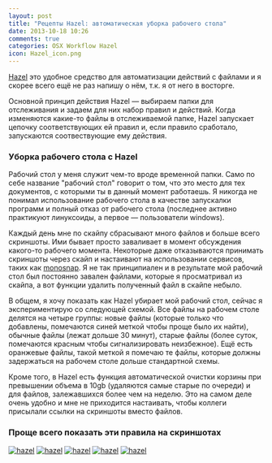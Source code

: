 ```yaml
---
layout: post
title: "Рецепты Hazel: автоматическая уборка рабочего стола"
date: 2013-10-18 10:26
comments: true
categories: OSX Workflow Hazel
icon: Hazel_icon.png
---
```

[Hazel](http://www.noodlesoft.com/hazel.php) это удобное средство для автоматизации действий с файлами и я скорее всего ещё не раз напишу о нём, т.к. я от него в восторге.

Основной принцип действия Hazel — выбираем папки для отслеживания и задаем для них набор правил и действий. Когда изменяются какие-то файлы в отслеживаемой папке, Hazel запускает цепочку соответствующих ей правил и, если правило сработало, запускаются соотвествующие ему действия.

### Уборка рабочего стола с Hazel

Рабочий стол у меня служит чем-то вроде временной папки. Само по себе название "рабочий стол" говорит о том, что это место для тех документов, с которыми ты в данный момент работаешь. Я никогда не понимал использование рабочего стола в качестве запускалки программ и полный отказ от рабочего стола (последнее активно практикуют линуксоиды, а первое — пользователи windows).

Каждый день мне по скайпу сбрасывают много файлов и больше всего скриншоты. Ими бывает просто заваливает в момент обсуждения какого-то рабочего момента. Некоторые даже отказываются принимать скриншоты через скайп и настаивают на использовании сервисов, таких как [monosnap](http://paul.elms.pro/blog/2013/04/15/sravnieniie-i-obzor-populiarnykh-oblachnykh-skrinshotierov/). Я не так принципиален и в результате мой рабочий стол был постоянно завален файлами, которые я просматривал из скайпа, а вот функции удалить полученный файл в скайпе небыло.

В общем, я хочу показать как Hazel убирает мой рабочий стол, сейчас я экспериментирую со следующей схемой. Все файлы на рабочем столе делятся на четыре группы: новые файлы (которые только что добавлены, помечаются синей меткой чтобы проще было их найти), обычные файлы (лежат дольше 30 минут), старые файлы (более суток, помечаются красным чтобы сигнализировать неизбежное). Ещё есть оранжевые файлы, такой меткой я помечаю те файлы, которые должны задержаться на рабочем столе дольше стандартной схемы.

Кроме того, в Hazel есть функция автоматической очистки корзины при превышении объема в 10gb (удаляются самые старые по очереди) и для файлов, залежавшихся более чем на неделю. Это на самом деле очень удобно и мне не приходится настаивать, чтобы коллеги присылали ссылки на скриншоты вместо файлов.

<!--more-->

### Проще всего показать эти правила на скриншотах

<a class="screenshot" href="https://www.monosnap.com/image/CCoIluBtxYcY03j6oqhSq8sML.png" rel="screenshot" title="Удаление старых файлов в корзину"><img src="https://www.monosnap.com/image/CCoIluBtxYcY03j6oqhSq8sML.png" alt="hazel" /></a>
<a class="screenshot" href="https://www.monosnap.com/image/36A2VH58Zbp1xbo9uv51HxnH7.png" rel="screenshot" title="Новые файлы"><img src="https://www.monosnap.com/image/36A2VH58Zbp1xbo9uv51HxnH7.png" alt="hazel" /></a>
<a class="screenshot" href="https://www.monosnap.com/image/jGoahTmJsud9N9FTiXnyMrfsr.png" rel="screenshot" title="Старые файлы, через 24 часа будут в корзине"><img src="https://www.monosnap.com/image/jGoahTmJsud9N9FTiXnyMrfsr.png" alt="hazel" /></a>
<a class="screenshot" href="https://www.monosnap.com/image/mXjYG40GAmE02YJnmItQxoCCF.png" rel="screenshot" title="Обычные файлы, без метки"><img src="https://www.monosnap.com/image/mXjYG40GAmE02YJnmItQxoCCF.png" alt="hazel" /></a>
<a class="screenshot" href="https://www.monosnap.com/image/BSsU5kh2E5vY8YsvouY0qYuTB.png" rel="screenshot" title="Правила очистки корзины"><img src="https://www.monosnap.com/image/BSsU5kh2E5vY8YsvouY0qYuTB.png" alt="hazel" /></a>